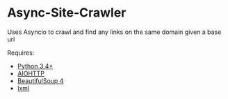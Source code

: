 # Async-Site-Crawler
Uses Asyncio to crawl and find any links on the same domain given a base url

Requires:
* [Python 3.4+](https://www.python.org/)
* [AIOHTTP](https://aiohttp.readthedocs.io/en/stable/)
* [BeautifulSoup 4](https://www.crummy.com/software/BeautifulSoup/)
* [lxml](http://lxml.de/)
